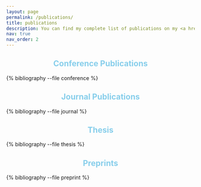 ```yaml
---
layout: page
permalink: /publications/
title: publications
description: You can find my complete list of publications on my <a href="https://dblp.org/pid/307/9506.html">dblp profile</a>.
nav: true
nav_order: 2
---
```


<!-- _pages/publications.md -->

## <span style="color:skyblue; text-align:center; display:block;">Conference Publications</span>

<div class="publications">
  {% bibliography --file conference %}
</div>

## <span style="color:skyblue; text-align:center; display:block;">Journal Publications</span>

<div class="publications">
  {% bibliography --file journal %}
</div>

## <span style="color:skyblue; text-align:center; display:block;">Thesis</span>

<div class="publications">
  {% bibliography --file thesis %}
</div>

## <span style="color:skyblue; text-align:center; display:block;">Preprints</span>

<div class="publications">
  {% bibliography --file preprint %}
</div>

